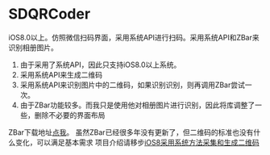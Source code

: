 # SDQRCoder
iOS8.0以上。仿照微信扫码界面，采用系统API进行扫码。采用系统API和ZBar来识别相册图片。

1. 由于采用了系统API，因此只支持iOS8.0以上系统。
2. 采用系统API来生成二维码
3. 采用系统API来识别图片中的二维码，如果识别识别，则再调用ZBar尝试一次。
4. 由于ZBar功能较多。而我只是使用他对相册图片进行识别，因此将库调整了一些，删除不必要的界面布局

ZBar下载地址[点我](https://github.com/ZBar/ZBar)。
虽然ZBar已经很多年没有更新了，但二维码的标准也没有什么变化，可以满足基本需求
项目介绍请移步[iOS8采用系统方法采集和生成二维码](http://www.jianshu.com/p/49d46e300388)
